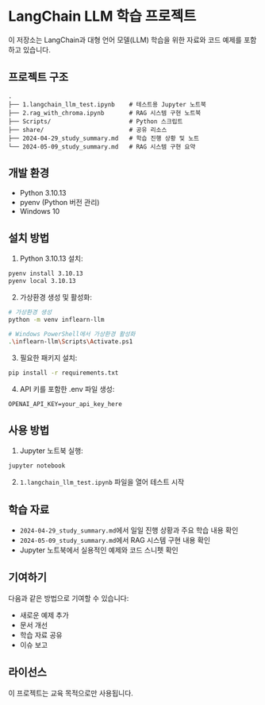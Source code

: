 # LangChain LLM 학습 프로젝트

이 저장소는 LangChain과 대형 언어 모델(LLM) 학습을 위한 자료와 코드 예제를 포함하고 있습니다.

## 프로젝트 구조
```
.
├── 1.langchain_llm_test.ipynb    # 테스트용 Jupyter 노트북
├── 2.rag_with_chroma.ipynb       # RAG 시스템 구현 노트북
├── Scripts/                      # Python 스크립트
├── share/                        # 공유 리소스
├── 2024-04-29_study_summary.md   # 학습 진행 상황 및 노트
└── 2024-05-09_study_summary.md   # RAG 시스템 구현 요약
```

## 개발 환경
- Python 3.10.13
- pyenv (Python 버전 관리)
- Windows 10

## 설치 방법
1. Python 3.10.13 설치:
```bash
pyenv install 3.10.13
pyenv local 3.10.13
```

2. 가상환경 생성 및 활성화:
```bash
# 가상환경 생성
python -m venv inflearn-llm

# Windows PowerShell에서 가상환경 활성화
.\inflearn-llm\Scripts\Activate.ps1
```

3. 필요한 패키지 설치:
```bash
pip install -r requirements.txt
```

4. API 키를 포함한 .env 파일 생성:
```
OPENAI_API_KEY=your_api_key_here
```

## 사용 방법
1. Jupyter 노트북 실행:
```bash
jupyter notebook
```

2. `1.langchain_llm_test.ipynb` 파일을 열어 테스트 시작

## 학습 자료
- `2024-04-29_study_summary.md`에서 일일 진행 상황과 주요 학습 내용 확인
- `2024-05-09_study_summary.md`에서 RAG 시스템 구현 내용 확인
- Jupyter 노트북에서 실용적인 예제와 코드 스니펫 확인

## 기여하기
다음과 같은 방법으로 기여할 수 있습니다:
- 새로운 예제 추가
- 문서 개선
- 학습 자료 공유
- 이슈 보고

## 라이선스
이 프로젝트는 교육 목적으로만 사용됩니다. 